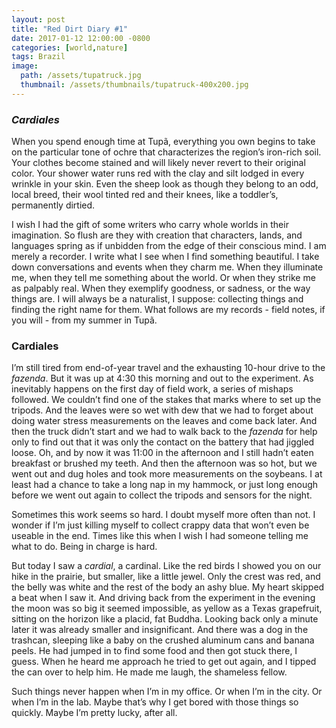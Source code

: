 ```yaml
---
layout: post
title: "Red Dirt Diary #1"
date: 2017-01-12 12:00:00 -0800
categories: [world,nature]
tags: Brazil
image:
  path: /assets/tupatruck.jpg  
  thumbnail: /assets/thumbnails/tupatruck-400x200.jpg
---
```

### *Cardiales*

When you spend enough time at Tupã, everything you own begins to take on the particular tone of ochre that characterizes the region’s iron-rich soil. Your clothes become stained and will likely never revert to their original color. Your shower water runs red with the clay and silt lodged in every wrinkle in your skin. Even the sheep look as though they belong to an odd, local breed, their wool tinted red and their knees, like a toddler’s, permanently dirtied.

I wish I had the gift of some writers who carry whole worlds in their imagination. So flush are they with creation that characters, lands, and languages spring as if unbidden from the edge of their conscious mind. I am merely a recorder. I write what I see when I find something beautiful. I take down conversations and events when they charm me. When they illuminate me, when they tell me something about the world. Or when they strike me as palpably real. When they exemplify goodness, or sadness, or the way things are. I will always be a naturalist, I suppose: collecting things and finding the right name for them. What follows are my records - field notes, if you will - from my summer in Tupã.

### Cardiales

I’m still tired from end-of-year travel and the exhausting 10-hour drive to the *fazenda*. But it was up at 4:30 this morning and out to the experiment. As inevitably happens on the first day of field work, a series of mishaps followed. We couldn’t find one of the stakes that marks where to set up the tripods. And the leaves were so wet with dew that we had to forget about doing water stress measurements on the leaves and come back later. And then the truck didn’t start and we had to walk back to the *fazenda* for help only to find out that it was only the contact on the battery that had jiggled loose. Oh, and by now it was 11:00 in the afternoon and I still hadn’t eaten breakfast or brushed my teeth. And then the afternoon was so hot, but we went out and dug holes and took more measurements on the soybeans. I at least had a chance to take a long nap in my hammock, or just long enough before we went out again to collect the tripods and sensors for the night.

Sometimes this work seems so hard. I doubt myself more often than not. I wonder if I’m just killing myself to collect crappy data that won’t even be useable in the end. Times like this when I wish I had someone telling me what to do. Being in charge is hard.

But today I saw a *cardial*, a cardinal. Like the red birds I showed you on our hike in the prairie, but smaller, like a little jewel. Only the crest was red, and the belly was white and the rest of the body an ashy blue. My heart skipped a beat when I saw it. And driving back from the experiment in the evening the moon was so big it seemed impossible, as yellow as a Texas grapefruit, sitting on the horizon like a placid, fat Buddha. Looking back only a minute later it was already smaller and insignificant. And there was a dog in the trashcan, sleeping like a baby on the crushed aluminum cans and banana peels. He had jumped in to find some food and then got stuck there, I guess. When he heard me approach he tried to get out again, and I tipped the can over to help him. He made me laugh, the shameless fellow.

Such things never happen when I’m in my office. Or when I’m in the city. Or when I’m in the lab. Maybe that’s why I get bored with those things so quickly. Maybe I’m pretty lucky, after all.
